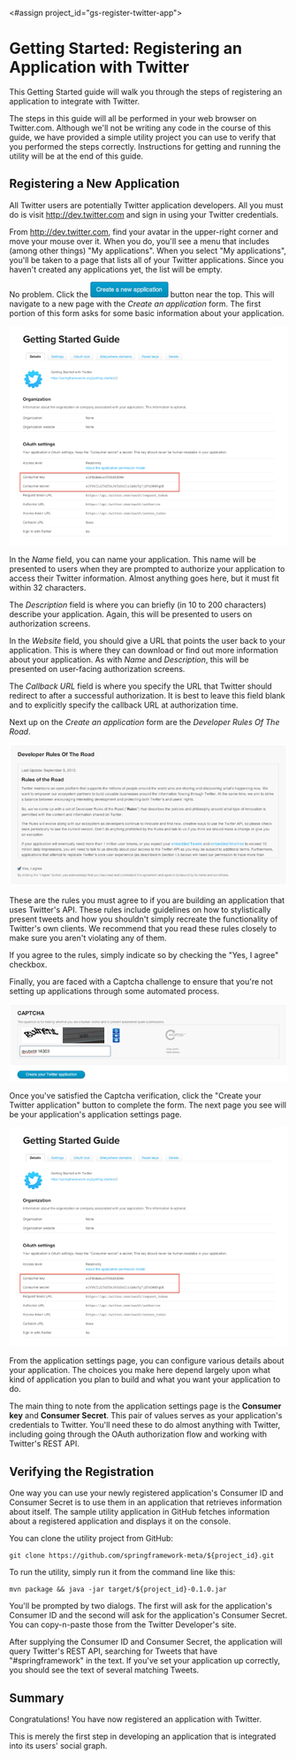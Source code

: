 <#assign project_id="gs-register-twitter-app">

Getting Started: Registering an Application with Twitter
=======================================================
This Getting Started guide will walk you through the steps of registering an application to integrate with Twitter.

The steps in this guide will all be performed in your web browser on Twitter.com. Although we'll not be writing any code in the course of this guide, we have provided a simple utility project you can use to verify that you performed the steps correctly. Instructions for getting and running the utility will be at the end of this guide.

Registering a New Application
-----------------------------
All Twitter users are potentially Twitter application developers. All you must do is visit http://dev.twitter.com and sign in using your Twitter credentials.

From http://dev.twitter.com, find your avatar in the upper-right corner and move your mouse over it. When you do, you'll see a menu that includes (among other things) "My applications". When you select "My applications", you'll be taken to a page that lists all of your Twitter applications. Since you haven't created any applications yet, the list will be empty. 

No problem. Click the ![](images/tw-new-app-button.png) button near the top. This will navigate to a new page with the _Create an application_ form. The first portion of this form asks for some basic information about your application.

![](images/tw-app-details.png)

In the _Name_ field, you can name your application. This name will be presented to users when they are prompted to authorize your application to access their Twitter information. Almost anything goes here, but it must fit within 32 characters.

The _Description_ field is where you can briefly (in 10 to 200 characters) describe your application. Again, this will be presented to users on authorization screens.

In the _Website_ field, you should give a URL that points the user back to your application. This is where they can download or find out more information about your application. As with _Name_ and _Description_, this will be presented on user-facing authorization screens.

The _Callback URL_ field is where you specify the URL that Twitter should redirect to after a successful authorization. It is best to leave this field blank and to explicitly specify the callback URL at authorization time.

Next up on the _Create an application_ form are the _Developer Rules Of The Road_. 

![](images/tw-rules-of-road.png)

These are the rules you must agree to if you are building an application that uses Twitter's API. These rules include guidelines on how to stylistically present tweets and how you shouldn't simply recreate the functionality of Twitter's own clients. We recommend that you read these rules closely to make sure you aren't violating any of them.

If you agree to the rules, simply indicate so by checking the "Yes, I agree" checkbox.

Finally, you are faced with a Captcha challenge to ensure that you're not setting up applications through some automated process.

![](images/tw-captcha.png)

Once you've satisfied the Captcha verification, click the "Create your Twitter application" button to complete the form. The next page you see will be your application's application settings page.
 
![](images/tw-app-details.png)

From the application settings page, you can configure various details about your application. The choices you make here depend largely upon what kind of application you plan to build and what you want your application to do. 

The main thing to note from the application settings page is the __Consumer key__ and __Consumer Secret__. This pair of values serves as your application's credentials to Twitter. You'll need these to do almost anything with Twitter, including going through the OAuth authorization flow and working with Twitter's REST API.

Verifying the Registration
--------------------------
One way you can use your newly registered application's Consumer ID and Consumer Secret is to use them in an application that retrieves information about itself. The sample utility application in GitHub fetches information about a registered application and displays it on the console.

You can clone the utility project from GitHub:

    git clone https://github.com/springframework-meta/${project_id}.git

To run the utility, simply run it from the command line like this:

    mvn package && java -jar target/${project_id}-0.1.0.jar

You'll be prompted by two dialogs. The first will ask for the application's Consumer ID and the second will ask for the application's Consumer Secret. You can copy-n-paste those from the Twitter Developer's site.

After supplying the Consumer ID and Consumer Secret, the application will query Twitter's REST API, searching for Tweets that have "#springframework" in the text. If you've set your application up correctly, you should see the text of several matching Tweets.

Summary
----------
Congratulations! You have now registered an application with Twitter.

This is merely the first step in developing an application that is integrated into its users' social graph.